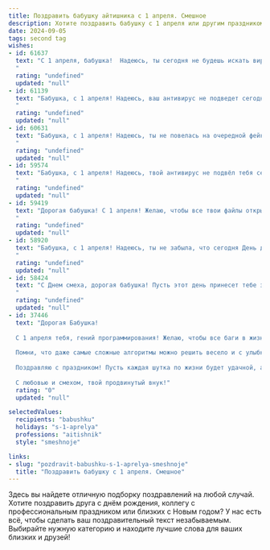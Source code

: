 ```yaml
---
title: Поздравить бабушку айтишника с 1 апреля. Смешное
description: Хотите поздравить бабушку с 1 апреля или другим праздником? Наш ИИ создаст незабываемое поздравление, а вы обязательно выделитесь среди других.  
date: 2024-09-05
tags: second tag
wishes:
- id: 61637
  text: "С 1 апреля, бабушка!  Надеюсь, ты сегодня не будешь искать вирус в своем компьютере, потому что он уже давно живет в твоем сердце - вирус любви к внукам! 😉
  "
  rating: "undefined"
  updated: "null"
- id: 61139
  text: "Бабушка, с 1 апреля! Надеюсь, ваш антивирус не подведет сегодня - от внуков всякое бывает! 😉
  "
  rating: "undefined"
  updated: "null"
- id: 60631
  text: "Бабушка, с 1 апреля! Надеюсь, ты не повелась на очередной фейк-новостной сайт и не купила себе \"умные\" штаны, которые стирают сами себя! 😄  Будь здорова и полна сил, а внуки пусть продолжают радовать тебя своими достижениями в мире IT, даже если ты так и не поняла, что такое \"компьютерные вирусы\". 😉
  "
  rating: "undefined"
  updated: "null"
- id: 59574
  text: "Бабушка, с 1 апреля! Надеюсь, твой антивирус не подвёл тебя сегодня, и ты не попалась на какой-нибудь \"смешной\" вирус. 😉  Пусть твоя жизнь будет полна радости и позитива, как код без багов! 🤪
  "
  rating: "undefined"
  updated: "null"
- id: 59419
  text: "Дорогая бабушка! С 1 апреля! Желаю, чтобы все твои файлы открывались без ошибок, система работала без сбоев, а антивирус не находил никаких угроз! 😜 И чтобы, конечно, ты всегда оставалась в тренде и знала все самые классные фишки в мире IT! 💻
  "
  rating: "undefined"
  updated: "null"
- id: 58920
  text: "Бабушка, с 1 апреля! Надеюсь, ты не забыла, что сегодня День дурака, а не День бабушкиных тортов? 🤪  Пусть твой \"айтишный\" внук сегодня не будет ломать тебе мозг сложными программами, а подарит тебе ведро виртуальных цветов! 😉
  "
  rating: "undefined"
  updated: "null"
- id: 58424
  text: "С Днем смеха, дорогая бабушка! Пусть этот день принесет тебе заряд позитива и вдохновения, как новый алгоритм от внука-айтишника! 😉
  "
  rating: "undefined"
  updated: "null"
- id: 37446
  text: "Дорогая Бабушка!
  
  С 1 апреля тебя, гений программирования! Желаю, чтобы все баги в жизни быстро исправлялись, а все задачи решались одним кликом! Пусть вирусы обходят стороной не только твою технику, но и твое настроение!
  
  Помни, что даже самые сложные алгоритмы можно решить весело и с улыбкой! Ты — наша настоящая антивирусная программа, которая всегда готова защитить нас от неприятностей.
  
  Поздравляю с праздником! Пусть каждая шутка по жизни будет удачной, а каждый день — как новая версия: обновленным, ярким и с новыми возможностями!
  
  С любовью и смехом, твой продвинутый внук!"
  rating: "0"
  updated: "null"

selectedValues:
  recipients: "babushku"
  holidays: "s-1-aprelya"
  professions: "aitishnik"
  style: "smeshnoje"

links:
- slug: "pozdravit-babushku-s-1-aprelya-smeshnoje"
  title: "Поздравить бабушку с 1 апреля. Смешное"
---
```


Здесь вы найдете отличную подборку поздравлений на любой случай. 
Хотите поздравить друга с днём рождения, коллегу с профессиональным праздником или близких с Новым годом? У нас есть всё, чтобы сделать ваш поздравительный текст незабываемым. Выбирайте нужную категорию и находите лучшие слова для ваших близких и друзей!
